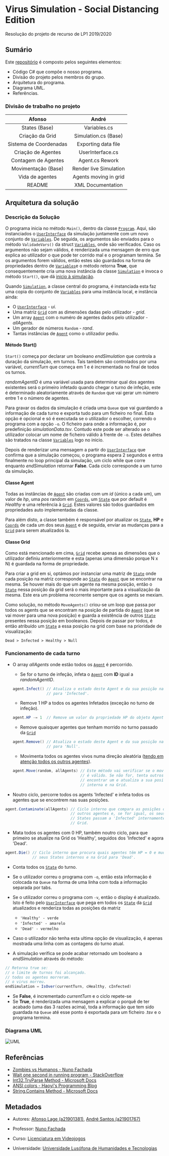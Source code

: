 # Virus Simulation - Social Distancing Edition

Resolução do projeto de recurso de LP1 2019/2020

## Sumário

Este [repositório] é composto pelos seguintes elementos:

* Código C# que compõe o nosso programa.
* Divisão do projeto pelos membros do grupo.
* Arquitetura do programa.
* Diagrama UML.
* Referências.
  
### Divisão de trabalho no projeto

|Afonso                 |André                  |
|:---------------------:|:---------------------:|
|States (Base)          |Variables.cs           |
|Criação da Grid        |Simulation.cs (Base)   |
|Sistema de Coordenadas |Exporting data file    |
|Criação de Agentes     |UserInterface.cs       |
|Contagem de Agentes    |Agent.cs Rework        |
|Movimentação (Base)    |Render live Simulation |
|Vida de agentes        |Agents moving in grid  |
|README                 |XML Documentation      |

## Arquitetura da solução

### Descrição da Solução

O programa inicia no método `Main()`, dentro da classe [`Program`]. Aqui,
 são instanciados o [`UserInterface`] da simulação juntamente com
 um novo conjunto de [`Variables`]. De seguida, os argumentos são enviados
 para o método `ValidadeVars()` da struct [`Variables`], onde são verificados.
 Caso os argumentos não sejam válidos, é renderizada uma mensagem de erro que
 explica ao utilizador o que pode ter corrido mal e o programam termina. Se os
 argumentos forem válidos, então estes são guardados na forma de propriedades
 dentro de [`Variables`]e o método retorna **True**, que consequentemente
 cria uma nova instância da classe [`Simulation`] e invoca o método `Start()`,
 que dá [inicio à simulação](###funcionamento-de-cada-turno).

Quando [`Simulation`], a classe central do programa, é instanciada esta faz uma
 copia do conjunto de [`Variables`] para uma instância local, e instância ainda:

* O [`UserInterface`] - *ui*.
* Uma matriz [`Grid`] com as dimensões dadas pelo utilizador - *grid*.
* Um array [`Agent`] com o numéro de agentes dados pelo utilizador - *allAgents*.
* Um gerador de números `Random` - *rand*.
* Tantas instâncias de [`Agent`] como o utilizador pediu.

#### Método Start()

`Start()` começa por declarar um booleano *endSimulation* que controla a duração
 da simulação, em turnos. Tais também são controlados por uma variável,
 *currentTurn* que começa em 1 e é incrementada no final de todos os turnos.

*randomAgentID* é uma variável usada para determinar qual dos agentes existentes
 será o primeiro infetado quando chegar o turno de infeção, este é determinado
 aleatoriamente através de `Random` que vai gerar um número entre 1 e o número
 de agentes.

Para gravar os dados da simulação é criada uma `Queue` que vai guardando a
 informação de cada turno e exporta tudo para um ficheiro no final. Esta opção
 é opcional e só é executada se o utilizador o escolher, correndo o programa
 com a opção `-o`. O ficheiro para onde a informação é, por predefinição
 *simulationData.tsv*. Contudo este pode ser alterado se o utilizador colocar um
 nome de ficheiro válido à frente de `-o`. Estes detalhes são tratados na
 classe [`Variables`] logo no inicio.

Depois de renderizar uma mensagem a partir do [`UserInterface`] que confirma que
 a simulação começou, o programa espera 2 segundos e entra finalmente no loop
 principal da simulação, um ciclo while que corre enquanto *endSimulation*
 retornar **False**. Cada ciclo corresponde a um turno da simulação.

#### Classe Agent

Todas as instâncias de [`Agent`] são criadas com um *id* (único a cada um), um
 valor de *hp*, uma *pos* random em [`Coords`], um [`State`] que por default
 é *Healthy* e uma referência à [`Grid`]. Estes valores são todos guardados em
 propriedades auto implementadas da classe.

Para além disto, a classe também é responsável por atualizar os [`State`],
 **HP** e [`Coords`] de cada um dos seus [`Agent`] e de seguida, enviar as
 mudanças para a [`Grid`] para serem atualizados la.

#### Classe Grid

Como está mencionado em cima, [`Grid`] recebe apenas as dimensões que o
 utilizador definiu anteriormente e esta (apenas uma dimensão porque N x N) é
 guardada na forma de propriedade.

Para criar a grid em si, optámos por instanciar uma matriz de [`State`] onde
 cada posição na matriz corresponde ao [`State`] do [`Agent`] que se encontrar
 na mesma. Se houver mais do que um agente na mesma posição, então
 o [`State`] nessa posição da grid será o mais importante para a visualização
 da mesma. Este era um problema recorrente sempre que os agents se mexiam.

Como solução, no método `MoveAgents()` criou-se um loop que passa por todos os
 agents que se encontram na posição de partida do [`Agent`] (que se vai mover
 para uma nova posição) e guarda a existência de outros [`State`] presentes
 nessa posição em booleanos. Depois de passar por todos, é então atribuído um
 [`State`] a essa posição na grid com base na prioridade de visualização:

```Dead > Infected > Healthy > Null```

### Funcionamento de cada turno

* O array *allAgents* onde estão todos os [`Agent`] é percorrido.
  * Se for o turno de infeção, infeta o [`Agent`] com **ID** igual a
  *randomAgentID*.

  ```c#
  agent.Infect() // Atualiza o estado deste Agent e da sua posição na Grid
                 // para 'Infected'.
  ```

  * Remove 1 HP a todos os agentes Infetados (exceção no turno de infeção).
  
  ```c#
  agent.HP -= 1  // Remove um valor da propriedade HP do objeto Agent.
  ```

  * Remove quaisquer agentes que tenham morrido no turno passado da [`Grid`]
  
  ```c#
  agent.Remove() // Atualiza o estado deste Agent e da sua posição na Grid
                 // para 'Null'.
  ```

  * Movimenta todos os agentes vivos numa direção aleatória ([tendo em atenção
     todos os outros agentes](####classe-grid)).

  ```c#
  agent.Move(random, allAgents) // Este método vai verificar se o movimento
                                // é válido. Se não for, tenta outros até
                                // encontrar um e atualiza a sua posição
                                // interna e na Grid.
  ```

* Noutro ciclo, percorre todos os agents 'Infected' e infeta todos os agentes
 que se encontrem nas suas posições.

 ```c#
 agent.Contaminate(allAgents) // Ciclo interno que compara as posições dos
                              // outros agentes e, se for igual, os seus
                              // States passam a 'Infected' internamente e na
                              // Grid.
 ```

* Mata todos os agentes com 0 HP, também noutro ciclo, para que primeiro se
 atualize na Grid os 'Healthy', seguidos dos 'Infected' e agora 'Dead'.

 ```c#
 agent.Die() // Ciclo interno que procura quais agentes têm HP = 0 e muda os
             // seus States internos e na Grid para 'Dead'.
 ```

* Conta todos os [`State`] do turno.
* Se o utilizador correu o programa com `-o`, então esta informação é colocada
 na `Queue` na forma de uma linha com toda a informação separada por tabs.
* Se o utilizador correu o programa com `-v`, então o display é atualizado.
 Isto é feito pelo [`UserInterface`] que pega em todos os [`State`] da [`Grid`]
 atualizados e renderiza todas as posições da matriz
  
  * `'Healthy' - verde`
  * `'Infected' - amarelo`
  * `'Dead' - vermelho`

* Caso o utilizador não tenha esta ultima opção de visualização, é apenas
 mostrada uma linha com as contagens do turno atual.

* A simulação verifica se pode acabar retornado um booleano a *endSimulation*
 através do método:

 ```c#
 // Retorna true se:
 // o limite de turnos foi alcançado.
 // todos os agentes morreram.
 // o virus morreu.
 endSimulation = IsOver(currentTurn, cHealthy, cInfected)
 ```

* Se **False**, é incrementado *currentTurn* e o ciclo repete-se
* Se **True**, é renderizada uma mensagem a explicar o porquê de ter acabado
 (uma das 3 razões acima), toda a informação que tem sido guardada na `Queue`
 até esse ponto é exportada para um ficheiro .tsv e o programa termina.

### Diagrama UML

![UML](UML.png "UML")

## Referências

* [Zombies vs Humanos - Nuno Fachada]
* [Wait one second in running program - StackOverflow]
* [Int32.TryParse Method - Microsoft Docs]
* [ANSI colors - Haoyi's Programming Blog]
* [String.Contains Method - Microsoft Docs]

## Metadados

* Autores: [Afonso Lage (a21901381)], [André Santos (a21901767)]

* Professor: [Nuno Fachada]

* Curso: [Licenciatura em Videojogos]

* Universidade: [Universidade Lusófona de Humanidades e Tecnologias][ULHT]

[`Program`]: https://github.com/AfonsoLage-boop/LP-Recurso/blob/master/VirusSim/Program.cs
[`UserInterface`]: https://github.com/AfonsoLage-boop/LP-Recurso/blob/master/VirusSim/UserInterface.cs
[`Variables`]: https://github.com/AfonsoLage-boop/LP-Recurso/blob/master/VirusSim/Variables.cs
[`Simulation`]: https://github.com/AfonsoLage-boop/LP-Recurso/blob/master/VirusSim/Simulation.cs
[`Agent`]:https://github.com/AfonsoLage-boop/LP-Recurso/blob/master/VirusSim/Agent.cs
[`Coords`]:https://github.com/AfonsoLage-boop/LP-Recurso/blob/master/VirusSim/Coords.cs
[`Grid`]:https://github.com/AfonsoLage-boop/LP-Recurso/blob/master/VirusSim/Grid.cs
[`State`]:https://github.com/AfonsoLage-boop/LP-Recurso/blob/master/VirusSim/State.cs
[repositório]: https://github.com/AfonsoLage-boop/LP-Recurso
[Zombies vs Humanos - Nuno Fachada]:https://github.com/VideojogosLusofona/lp1_2018_p2_solucao
[Wait one second in running program - StackOverflow]:https://stackoverflow.com/questions/10458118/wait-one-second-in-running-program
[Int32.TryParse Method - Microsoft docs]:https://docs.microsoft.com/en-us/dotnet/api/system.int32.tryparse?view=netcore-3.1
[ANSI colors - Haoyi's Programming Blog]:https://www.lihaoyi.com/post/BuildyourownCommandLinewithANSIescapecodes.html#decorations
[String.Contains Method - Microsoft docs]:https://docs.microsoft.com/pt-br/dotnet/api/system.string.contains?view=netcore-3.1
[Afonso Lage (a21901381)]:https://github.com/AfonsoLage-boop
[André Santos (a21901767)]:https://github.com/andrepucas
[Nuno Fachada]:https://github.com/fakenmc
[Licenciatura em Videojogos]:https://www.ulusofona.pt/licenciatura/videojogos
[ULHT]:https://www.ulusofona.pt/
